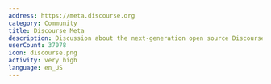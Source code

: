 ```yaml
---
address: https://meta.discourse.org
category: Community
title: Discourse Meta
description: Discussion about the next-generation open source Discourse forum software
userCount: 37078
icon: discourse.png
activity: very high
language: en_US
---
```


